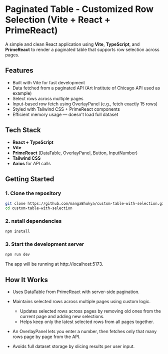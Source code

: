 # Paginated Table - Customized Row Selection (Vite + React + PrimeReact)

A simple and clean React application using **Vite**, **TypeScript**, and **PrimeReact** to render a paginated table that supports row selection across pages.

## Features

- Built with Vite for fast development
- Data fetched from a paginated API (Art Institute of Chicago API used as example)
- Select rows across multiple pages
- Input-based row fetch using OverlayPanel (e.g., fetch exactly 15 rows)
- Styled with Tailwind CSS + PrimeReact components
- Efficient memory usage — doesn't load full dataset

## Tech Stack

- **React + TypeScript**
- **Vite**
- **PrimeReact** (DataTable, OverlayPanel, Button, InputNumber)
- **Tailwind CSS**
- **Axios** for API calls

## Getting Started

### 1. Clone the repository

```bash
git clone https://github.com/mangaBhukya/custom-table-with-selection.git
cd custom-table-with-selection
```

### 2. nstall dependencies

```bash
npm install
```

### 3. Start the development server

```bash
npm run dev
```

The app will be running at http://localhost:5173.

## How It Works

- Uses DataTable from PrimeReact with server-side pagination.
- Maintains selected rows across multiple pages using custom logic.

  - Updates selected rows across pages by removing old ones from the current page and adding new selections.
  - Helps keep only the latest selected rows from all pages together.

- An OverlayPanel lets you enter a number, then fetches only that many rows page by page from the API.
- Avoids full dataset storage by slicing results per user input.
